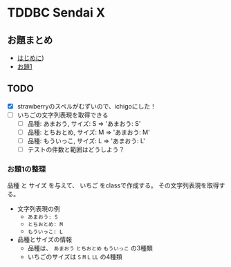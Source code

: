 # TDDBC Sendai X


## お題まとめ
- [はじめに](https://hackmd.io/opUU1f8lTh6VwDsyZoIy6A))
- [お題1](https://hackmd.io/@135yshr/rkxjun1mO)

## TODO
- [x] strawberryのスペルがむずいので、ichigoにした！
- [ ] いちごの文字列表現を取得できる
    - [ ] 品種: あまおう, サイズ: S => 'あまおう: S'
    - [ ] 品種: とちおとめ, サイズ: M => 'あまおう: M'
    - [ ] 品種: もういっこ, サイズ: L => 'あまおう: L'
    - [ ] テストの件数と範囲はどうしよう？ 

### お題1の整理
品種 と サイズ を与えて、 いちご をclassで作成する。
その文字列表現を取得する。

- 文字列表現の例
    - `あまおう: S`
    - `とちおとめ: M` 
    - `もういっこ: L`
- 品種とサイズの情報
    - 品種は、 `あまおう` `とちおとめ` `もういっこ` の3種類
    - いちごのサイズは `S` `M` `L` `LL` の4種類

